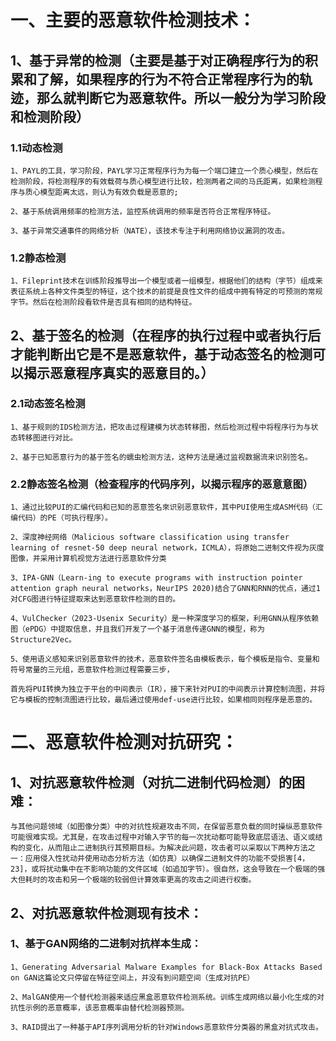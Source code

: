 # 一、主要的恶意软件检测技术：
  
## 1、基于异常的检测（主要是基于对正确程序行为的积累和了解，如果程序的行为不符合正常程序行为的轨迹，那么就判断它为恶意软件。所以一般分为学习阶段和检测阶段）

### 1.1动态检测

    1、PAYL的工具，学习阶段，PAYL学习正常程序行为为每一个端口建立一个质心模型，然后在检测阶段，将检测程序的有效载荷与质心模型进行比较，检测两者之间的马氏距离，如果检测程序与质心模型距离太远，则认为有效负载是恶意的;

    2、基于系统调用频率的检测方法，监控系统调用的频率是否符合正常程序特征。

    3、基于异常交通事件的网络分析（NATE），该技术专注于利用网络协议漏洞的攻击。

### 1.2静态检测

    1、Fileprint技术在训练阶段推导出一个模型或者一组模型，根据他们的结构（字节）组成来表征系统上各种文件类型的特征，这个技术的前提是良性文件的组成中拥有特定的可预测的常规字节。然后在检测阶段看软件是否具有相同的结构特征。
 
## 2、基于签名的检测（在程序的执行过程中或者执行后才能判断出它是不是恶意软件，基于动态签名的检测可以揭示恶意程序真实的恶意目的。）

### 2.1动态签名检测

    1、基于规则的IDS检测方法，把攻击过程建模为状态转移图，然后检测过程中将程序行为与状态转移图进行对比。
    
    2、基于已知恶意行为的基于签名的蠕虫检测方法，这种方法是通过监视数据流来识别签名。
    
### 2.2静态签名检测（检查程序的代码序列，以揭示程序的恶意意图）

    1、通过比较PUI的汇编代码和已知的恶意签名來识别恶意软件，其中PUI使用生成ASM代码（汇编代码）的PE（可执行程序）。
    
    2、深度神经网络（Malicious software classification using transfer learning of resnet-50 deep neural network，ICMLA），将原始二进制文件视为灰度图像，并采用计算机视觉方法进行恶意软件分类
    
    3、IPA-GNN（Learn-ing to execute programs with instruction pointer attention graph neural networks，NeurIPS 2020)结合了GNN和RNN的优点，通过1对CFG图进行特征提取来达到恶意软件检测的目的。
    
    4、VulChecker（2023-Usenix Security）是一种深度学习的框架，利用GNN从程序依赖图（ePDG）中提取信息，并且我们开发了一个基于消息传递GNN的模型，称为Structure2Vec。
    
    5、使用语义感知来识别恶意软件的技术，恶意软件签名由模板表示，每个模板是指令、变量和符号常量的三元组，恶意软件检测过程需要三步，

    首先将PUI转换为独立于平台的中间表示（IR），接下来针对PUI的中间表示计算控制流图，并将它与模板的控制流图进行比较，最后通过使用def-use进行比较，如果相同则程序是恶意的。

# 二、恶意软件检测对抗研究：

## 1、对抗恶意软件检测（对抗二进制代码检测）的困难：

    与其他问题领域（如图像分类）中的对抗性规避攻击不同，在保留恶意负载的同时操纵恶意软件可能很难实现。尤其是，在攻击过程中对输入字节的每一次扰动都可能导致底层语法、语义或结构的变化，从而阻止二进制执行其预期目标。为解决此问题，攻击者可以采取以下两种方法之一：应用侵入性扰动并使用动态分析方法（如仿真）以确保二进制文件的功能不受损害[4，23]，或将扰动集中在不影响功能的文件区域（如追加字节）。很自然，这会导致在一个极端的强大但耗时的攻击和另一个极端的较弱但计算效率更高的攻击之间进行权衡。

## 2、对抗恶意软件检测现有技术：

### 1、基于GAN网络的二进制对抗样本生成：

    1、Generating Adversarial Malware Examples for Black-Box Attacks Based on GAN这篇论文只停留在特征空间上，并没有到问题空间（生成对抗PE）
    
    2、MalGAN使用一个替代检测器来适应黑盒恶意软件检测系统。训练生成网络以最小化生成的对抗性示例的恶意概率，该恶意概率由替代检测器预测。
    
    3、RAID提出了一种基于API序列调用分析的针对Windows恶意软件分类器的黑盒对抗式攻击。
    
